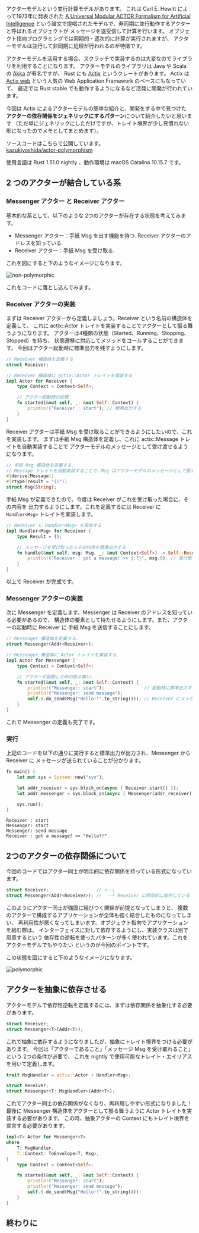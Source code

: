 アクターモデルという並行計算モデルがあります。
これは Carl E. Hewitt によって1973年に発表された
[A Universal Modular ACTOR Formalism for Artificial Intelligence](https://www.ijcai.org/Proceedings/73/Papers/027B.pdf)
という論文で提唱されたモデルで、非同期に並行動作するアクターと呼ばれるオブジェクトが
メッセージを送受信して計算を行います。
オブジェクト指向プログラミングでは同期的・逐次的に計算が実行されますが、
アクターモデルは並行して非同期に処理が行われるのが特徴です。

アクターモデルを活用する場合、スクラッチで実装するのは大変なのでライブラリを利用することになります。
アクターモデルのライブラリは Java や Scala の [Akka](https://akka.io/) が有名ですが、
Rust にも [Actix](https://github.com/actix/actix) というクレートがあります。
Actix は [Actix web](https://github.com/actix/actix-web) という人気の Web Application Framework のベースにもなっていて、
最近では Rust stable でも動作するようになるなど活発に開発が行われています。

今回は Actix によるアクターモデルの簡単な紹介と、開発をする中で見つけた
**アクターの依存関係をジェネリックにするパターン**について紹介したいと思います
（ただ単にジェネリックにしただけですが、トレイト境界が少し見慣れない形になったのでメモとしてまとめます）。

ソースコードはこちらで公開しています。  
[kazukiyoshida/actor-polymorphism](https://github.com/kazukiyoshida/actor-polymorphism)

使用言語は Rust 1.51.0 nightly 、動作環境は macOS Catalina 10.15.7 です。  

## 2 つのアクターが結合している系

### Messenger アクター と Receiver アクター

基本的な系として、以下のような 2つのアクターが存在する状態を考えてみます。

- Messenger アクター：手紙 Msg を出す機能を持つ. Receiver アクターのアドレスを知っている.
- Receiver アクター：手紙 Msg を受け取る.

これを図にすると下のようなイメージになります。

<img src="https://github.com/kazukiyoshida/nuxt-blog/blob/master/src/assets/images/20210126/non-polymorphic.png" alt="non-polymorphic">

これをコードに落とし込んでみます。

### Receiver アクターの実装

まずは Receiver アクターから定義しましょう。Receiver という名前の構造体を定義して、
これに actix::Actor トレイトを実装することでアクターとして振る舞うようになります。
アクターは4種類の状態（Started、Running、Stopping、Stopped）を持ち、
状態遷移に対応してメソッドをコールすることができます。
今回はアクター起動時に標準出力を残すようにします。

```rust
// Receiver 構造体を定義する
struct Receiver;

// Receiver 構造体に actix::Actor トレイトを実装する
impl Actor for Receiver {
    type Context = Context<Self>;

    // アクター起動時の処理
    fn started(&mut self, _: &mut Self::Context) {
        println!("Receiver : start"); // 標準出力する
    }
}
```

Receiver アクターは手紙 Msg を受け取ることができるようにしたいので、これを実装します。
まずは手紙 Msg 構造体を定義し、これに actix::Message トレイトを自動実装することで
アクターモデルのメッセージとして受け渡せるようになります。

```rust
// 手紙 Msg 構造体を定義する.
// Message トレイトを自動実装することで、Msg はアクターモデルのメッセージとして振る舞うようになる.
#[derive(Message)]
#[rtype(result = "()")]
struct Msg(String);
```

手紙 Msg が定義できたので、今度は Receiver がこれを受け取った場合に、その内容を
出力するようにします。これを定義するには Receiver に `Handler<Msg>` トレイトを実装します。

```rust
// Receiver に Handler<Msg> を実装する
impl Handler<Msg> for Receiver {
    type Result = ();

    // メッセージを受け取ったらその内容を標準出力する
    fn handle(&mut self, msg: Msg, _: &mut Context<Self>) -> Self::Result {
        println!("Receiver : got a message! >> {:?}", msg.0); // 受け取ったメッセージの内容を出力する.
    }
}
```

以上で Receiver が完成です。

### Messenger アクターの実装

次に Messenger を定義します。Messenger は Receiver のアドレスを知っている必要があるので、
構造体の要素として持たせるようにします。また、アクターの起動時に Receiver に
手紙 Msg を送信することにします。

```rust
// Messenger 構造体を定義する.
struct Messenger(Addr<Receiver>);

// Messenger 構造体に Actor トレイトを実装する.
impl Actor for Messenger {
    type Context = Context<Self>;

    // アクターが起動した時の振る舞い.
    fn started(&mut self, _: &mut Self::Context) {
        println!("Messenger: start");               // 起動時に標準出力する
        println!("Messenger: send message");
        self.0.do_send(Msg("Hello!!".to_string())); // Receiver にメッセージを送信する.
    }
}
```

これで Messenger の定義も完了です。

### 実行

上記のコードを以下の通りに実行すると標準出力が出力され、Messenger から Receiver に
メッセージが送られていることが分かります。

```rust
fn main() {
    let mut sys = System::new("sys");

    let addr_receiver = sys.block_on(async { Receiver.start() });
    let addr_messenger = sys.block_on(async { Messenger(addr_receiver).start() });

    sys.run();
}
```

```
Receiver : start
Messenger: start
Messenger: send message
Receiver : got a message! >> "Hello!!"
```

## 2つのアクターの依存関係について

今回のコードではアクター同士が明示的に依存関係を持っている形式になっています。

```rust
struct Receiver;                  // <--┐
struct Messenger(Addr<Receiver>); //  --┘ Receiver に明示的に依存している
```

このようにアクター同士が強固に結びつく関係が前提となってしまうと、
複数のアクターで構成するアプリケーションが全体も強く結合したものになってしまい、
再利用性が悪くなってしまいます。オブジェクト指向でアプリケーションを組む際は、
インターフェイスに対して依存するようにし、実装クラスは別で用意するという
依存性の逆転を使ったパターンが多く使われています。これをアクターモデルでもやりたい
というのが今回のポイントです。

この状態を図にすると下のようなイメージになります。

<img src="https://github.com/kazukiyoshida/nuxt-blog/blob/master/src/assets/images/20210126/polymorphic.png" alt="polymorphic">

## アクターを抽象に依存させる

アクターモデルで依存性逆転を定義するには、まずは依存関係を抽象化する必要があります。

```rust
struct Receiver;
struct Messenger<T>(Addr<T>);
```

これで抽象に依存するようになりましたが、抽象にトレイト境界をつける必要があります。
今回は「アクターであること」「メッセージ Msg を受け取れること」という 2つの条件が必要で、
これを nightly で使用可能なトレイト・エイリアスを用いて定義します。

```rust
trait MsgHandler = actix::Actor + Handler<Msg>;

struct Receiver;
struct Messenger<T: MsgHandler>(Addr<T>);
```

これでアクター同士の依存関係がなくなり、再利用しやすい形式になりました！
最後に Messenger 構造体をアクターとして振る舞うように Actor トレイトを実装する必要があります。
この時、抽象アクターの Context にもトレイト境界を宣言する必要があります。

```rust
impl<T> Actor for Messenger<T>
where
    T: MsgHandler,
    T::Context: ToEnvelope<T, Msg>,
{
    type Context = Context<Self>;

    fn started(&mut self, _: &mut Self::Context) {
        println!("Messenger: start");
        println!("Messenger: send message");
        self.0.do_send(Msg("Hello!!".to_string()));
    }
}
```

## 終わりに
